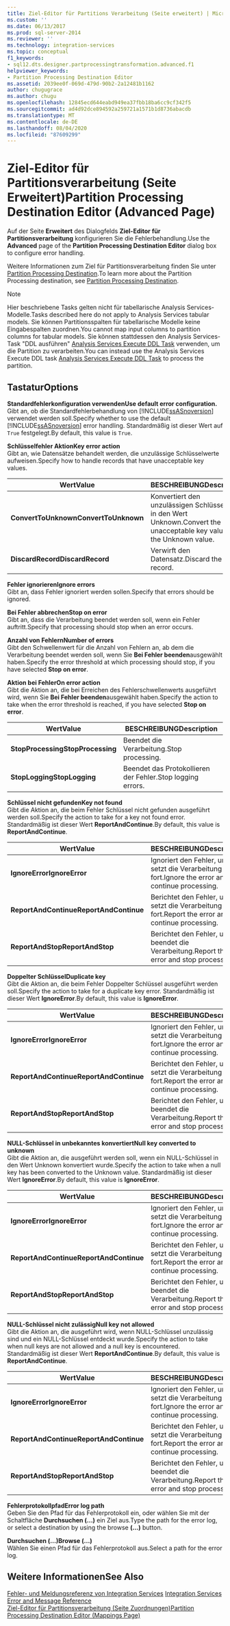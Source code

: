 ```yaml
---
title: Ziel-Editor für Partitions Verarbeitung (Seite erweitert) | Microsoft-Dokumentation
ms.custom: ''
ms.date: 06/13/2017
ms.prod: sql-server-2014
ms.reviewer: ''
ms.technology: integration-services
ms.topic: conceptual
f1_keywords:
- sql12.dts.designer.partprocessingtransformation.advanced.f1
helpviewer_keywords:
- Partition Processing Destination Editor
ms.assetid: 2039ee0f-069d-479d-90b2-2a12481b1162
author: chugugrace
ms.author: chugu
ms.openlocfilehash: 12845ecd644eabd949ea37fbb18ba6cc9cf342f5
ms.sourcegitcommit: ad4d92dce894592a259721a1571b1d8736abacdb
ms.translationtype: MT
ms.contentlocale: de-DE
ms.lasthandoff: 08/04/2020
ms.locfileid: "87609299"
---
```

# <a name="partition-processing-destination-editor-advanced-page"></a><span data-ttu-id="ed72c-102">Ziel-Editor für Partitionsverarbeitung (Seite Erweitert)</span><span class="sxs-lookup"><span data-stu-id="ed72c-102">Partition Processing Destination Editor (Advanced Page)</span></span>
  <span data-ttu-id="ed72c-103">Auf der Seite **Erweitert** des Dialogfelds **Ziel-Editor für Partitionsverarbeitung** konfigurieren Sie die Fehlerbehandlung.</span><span class="sxs-lookup"><span data-stu-id="ed72c-103">Use the **Advanced** page of the **Partition Processing Destination Editor** dialog box to configure error handling.</span></span>  
  
 <span data-ttu-id="ed72c-104">Weitere Informationen zum Ziel für Partitionsverarbeitung finden Sie unter [Partition Processing Destination](data-flow/partition-processing-destination.md).</span><span class="sxs-lookup"><span data-stu-id="ed72c-104">To learn more about the Partition Processing destination, see [Partition Processing Destination](data-flow/partition-processing-destination.md).</span></span>  
  
> [!NOTE]  
>  <span data-ttu-id="ed72c-105">Hier beschriebene Tasks gelten nicht für tabellarische Analysis Services-Modelle.</span><span class="sxs-lookup"><span data-stu-id="ed72c-105">Tasks described here do not apply to Analysis Services tabular models.</span></span>  <span data-ttu-id="ed72c-106">Sie können Partitionsspalten für tabellarische Modelle keine Eingabespalten zuordnen.</span><span class="sxs-lookup"><span data-stu-id="ed72c-106">You cannot map input columns to partition columns for tabular models.</span></span> <span data-ttu-id="ed72c-107">Sie können stattdessen den Analysis Services-Task "DDL ausführen" [Analysis Services Execute DDL Task](control-flow/analysis-services-execute-ddl-task.md) verwenden, um die Partition zu verarbeiten.</span><span class="sxs-lookup"><span data-stu-id="ed72c-107">You can instead use the Analysis Services Execute DDL task [Analysis Services Execute DDL Task](control-flow/analysis-services-execute-ddl-task.md) to process the partition.</span></span>  
  
## <a name="options"></a><span data-ttu-id="ed72c-108">Tastatur</span><span class="sxs-lookup"><span data-stu-id="ed72c-108">Options</span></span>  
 <span data-ttu-id="ed72c-109">**Standardfehlerkonfiguration verwenden**</span><span class="sxs-lookup"><span data-stu-id="ed72c-109">**Use default error configuration.**</span></span>  
 <span data-ttu-id="ed72c-110">Gibt an, ob die Standardfehlerbehandlung von [!INCLUDE[ssASnoversion](../includes/ssasnoversion-md.md)] verwendet werden soll.</span><span class="sxs-lookup"><span data-stu-id="ed72c-110">Specify whether to use the default [!INCLUDE[ssASnoversion](../includes/ssasnoversion-md.md)] error handling.</span></span> <span data-ttu-id="ed72c-111">Standardmäßig ist dieser Wert auf `True` festgelegt.</span><span class="sxs-lookup"><span data-stu-id="ed72c-111">By default, this value is `True`.</span></span>  
  
 <span data-ttu-id="ed72c-112">**Schlüsselfehler Aktion**</span><span class="sxs-lookup"><span data-stu-id="ed72c-112">**Key error action**</span></span>  
 <span data-ttu-id="ed72c-113">Gibt an, wie Datensätze behandelt werden, die unzulässige Schlüsselwerte aufweisen.</span><span class="sxs-lookup"><span data-stu-id="ed72c-113">Specify how to handle records that have unacceptable key values.</span></span>  
  
|<span data-ttu-id="ed72c-114">Wert</span><span class="sxs-lookup"><span data-stu-id="ed72c-114">Value</span></span>|<span data-ttu-id="ed72c-115">BESCHREIBUNG</span><span class="sxs-lookup"><span data-stu-id="ed72c-115">Description</span></span>|  
|-----------|-----------------|  
|<span data-ttu-id="ed72c-116">**ConvertToUnknown**</span><span class="sxs-lookup"><span data-stu-id="ed72c-116">**ConvertToUnknown**</span></span>|<span data-ttu-id="ed72c-117">Konvertiert den unzulässigen Schlüsselwert in den Wert Unknown.</span><span class="sxs-lookup"><span data-stu-id="ed72c-117">Convert the unacceptable key value to the Unknown value.</span></span>|  
|<span data-ttu-id="ed72c-118">**DiscardRecord**</span><span class="sxs-lookup"><span data-stu-id="ed72c-118">**DiscardRecord**</span></span>|<span data-ttu-id="ed72c-119">Verwirft den Datensatz.</span><span class="sxs-lookup"><span data-stu-id="ed72c-119">Discard the record.</span></span>|  
  
 <span data-ttu-id="ed72c-120">**Fehler ignorieren**</span><span class="sxs-lookup"><span data-stu-id="ed72c-120">**Ignore errors**</span></span>  
 <span data-ttu-id="ed72c-121">Gibt an, dass Fehler ignoriert werden sollen.</span><span class="sxs-lookup"><span data-stu-id="ed72c-121">Specify that errors should be ignored.</span></span>  
  
 <span data-ttu-id="ed72c-122">**Bei Fehler abbrechen**</span><span class="sxs-lookup"><span data-stu-id="ed72c-122">**Stop on error**</span></span>  
 <span data-ttu-id="ed72c-123">Gibt an, dass die Verarbeitung beendet werden soll, wenn ein Fehler auftritt.</span><span class="sxs-lookup"><span data-stu-id="ed72c-123">Specify that processing should stop when an error occurs.</span></span>  
  
 <span data-ttu-id="ed72c-124">**Anzahl von Fehlern**</span><span class="sxs-lookup"><span data-stu-id="ed72c-124">**Number of errors**</span></span>  
 <span data-ttu-id="ed72c-125">Gibt den Schwellenwert für die Anzahl von Fehlern an, ab dem die Verarbeitung beendet werden soll, wenn Sie **Bei Fehler beenden**ausgewählt haben.</span><span class="sxs-lookup"><span data-stu-id="ed72c-125">Specify the error threshold at which processing should stop, if you have selected **Stop on error**.</span></span>  
  
 <span data-ttu-id="ed72c-126">**Aktion bei Fehler**</span><span class="sxs-lookup"><span data-stu-id="ed72c-126">**On error action**</span></span>  
 <span data-ttu-id="ed72c-127">Gibt die Aktion an, die bei Erreichen des Fehlerschwellenwerts ausgeführt wird, wenn Sie **Bei Fehler beenden**ausgewählt haben.</span><span class="sxs-lookup"><span data-stu-id="ed72c-127">Specify the action to take when the error threshold is reached, if you have selected **Stop on error**.</span></span>  
  
|<span data-ttu-id="ed72c-128">Wert</span><span class="sxs-lookup"><span data-stu-id="ed72c-128">Value</span></span>|<span data-ttu-id="ed72c-129">BESCHREIBUNG</span><span class="sxs-lookup"><span data-stu-id="ed72c-129">Description</span></span>|  
|-----------|-----------------|  
|<span data-ttu-id="ed72c-130">**StopProcessing**</span><span class="sxs-lookup"><span data-stu-id="ed72c-130">**StopProcessing**</span></span>|<span data-ttu-id="ed72c-131">Beendet die Verarbeitung.</span><span class="sxs-lookup"><span data-stu-id="ed72c-131">Stop processing.</span></span>|  
|<span data-ttu-id="ed72c-132">**StopLogging**</span><span class="sxs-lookup"><span data-stu-id="ed72c-132">**StopLogging**</span></span>|<span data-ttu-id="ed72c-133">Beendet das Protokollieren der Fehler.</span><span class="sxs-lookup"><span data-stu-id="ed72c-133">Stop logging errors.</span></span>|  
  
 <span data-ttu-id="ed72c-134">**Schlüssel nicht gefunden**</span><span class="sxs-lookup"><span data-stu-id="ed72c-134">**Key not found**</span></span>  
 <span data-ttu-id="ed72c-135">Gibt die Aktion an, die beim Fehler Schlüssel nicht gefunden ausgeführt werden soll.</span><span class="sxs-lookup"><span data-stu-id="ed72c-135">Specify the action to take for a key not found error.</span></span> <span data-ttu-id="ed72c-136">Standardmäßig ist dieser Wert **ReportAndContinue**.</span><span class="sxs-lookup"><span data-stu-id="ed72c-136">By default, this value is **ReportAndContinue**.</span></span>  
  
|<span data-ttu-id="ed72c-137">Wert</span><span class="sxs-lookup"><span data-stu-id="ed72c-137">Value</span></span>|<span data-ttu-id="ed72c-138">BESCHREIBUNG</span><span class="sxs-lookup"><span data-stu-id="ed72c-138">Description</span></span>|  
|-----------|-----------------|  
|<span data-ttu-id="ed72c-139">**IgnoreError**</span><span class="sxs-lookup"><span data-stu-id="ed72c-139">**IgnoreError**</span></span>|<span data-ttu-id="ed72c-140">Ignoriert den Fehler, und setzt die Verarbeitung fort.</span><span class="sxs-lookup"><span data-stu-id="ed72c-140">Ignore the error and continue processing.</span></span>|  
|<span data-ttu-id="ed72c-141">**ReportAndContinue**</span><span class="sxs-lookup"><span data-stu-id="ed72c-141">**ReportAndContinue**</span></span>|<span data-ttu-id="ed72c-142">Berichtet den Fehler, und setzt die Verarbeitung fort.</span><span class="sxs-lookup"><span data-stu-id="ed72c-142">Report the error and continue processing.</span></span>|  
|<span data-ttu-id="ed72c-143">**ReportAndStop**</span><span class="sxs-lookup"><span data-stu-id="ed72c-143">**ReportAndStop**</span></span>|<span data-ttu-id="ed72c-144">Berichtet den Fehler, und beendet die Verarbeitung.</span><span class="sxs-lookup"><span data-stu-id="ed72c-144">Report the error and stop processing.</span></span>|  
  
 <span data-ttu-id="ed72c-145">**Doppelter Schlüssel**</span><span class="sxs-lookup"><span data-stu-id="ed72c-145">**Duplicate key**</span></span>  
 <span data-ttu-id="ed72c-146">Gibt die Aktion an, die beim Fehler Doppelter Schlüssel ausgeführt werden soll.</span><span class="sxs-lookup"><span data-stu-id="ed72c-146">Specify the action to take for a duplicate key error.</span></span> <span data-ttu-id="ed72c-147">Standardmäßig ist dieser Wert **IgnoreError**.</span><span class="sxs-lookup"><span data-stu-id="ed72c-147">By default, this value is **IgnoreError**.</span></span>  
  
|<span data-ttu-id="ed72c-148">Wert</span><span class="sxs-lookup"><span data-stu-id="ed72c-148">Value</span></span>|<span data-ttu-id="ed72c-149">BESCHREIBUNG</span><span class="sxs-lookup"><span data-stu-id="ed72c-149">Description</span></span>|  
|-----------|-----------------|  
|<span data-ttu-id="ed72c-150">**IgnoreError**</span><span class="sxs-lookup"><span data-stu-id="ed72c-150">**IgnoreError**</span></span>|<span data-ttu-id="ed72c-151">Ignoriert den Fehler, und setzt die Verarbeitung fort.</span><span class="sxs-lookup"><span data-stu-id="ed72c-151">Ignore the error and continue processing.</span></span>|  
|<span data-ttu-id="ed72c-152">**ReportAndContinue**</span><span class="sxs-lookup"><span data-stu-id="ed72c-152">**ReportAndContinue**</span></span>|<span data-ttu-id="ed72c-153">Berichtet den Fehler, und setzt die Verarbeitung fort.</span><span class="sxs-lookup"><span data-stu-id="ed72c-153">Report the error and continue processing.</span></span>|  
|<span data-ttu-id="ed72c-154">**ReportAndStop**</span><span class="sxs-lookup"><span data-stu-id="ed72c-154">**ReportAndStop**</span></span>|<span data-ttu-id="ed72c-155">Berichtet den Fehler, und beendet die Verarbeitung.</span><span class="sxs-lookup"><span data-stu-id="ed72c-155">Report the error and stop processing.</span></span>|  
  
 <span data-ttu-id="ed72c-156">**NULL-Schlüssel in unbekanntes konvertiert**</span><span class="sxs-lookup"><span data-stu-id="ed72c-156">**Null key converted to unknown**</span></span>  
 <span data-ttu-id="ed72c-157">Gibt die Aktion an, die ausgeführt werden soll, wenn ein NULL-Schlüssel in den Wert Unknown konvertiert wurde.</span><span class="sxs-lookup"><span data-stu-id="ed72c-157">Specify the action to take when a null key has been converted to the Unknown value.</span></span> <span data-ttu-id="ed72c-158">Standardmäßig ist dieser Wert **IgnoreError**.</span><span class="sxs-lookup"><span data-stu-id="ed72c-158">By default, this value is **IgnoreError**.</span></span>  
  
|<span data-ttu-id="ed72c-159">Wert</span><span class="sxs-lookup"><span data-stu-id="ed72c-159">Value</span></span>|<span data-ttu-id="ed72c-160">BESCHREIBUNG</span><span class="sxs-lookup"><span data-stu-id="ed72c-160">Description</span></span>|  
|-----------|-----------------|  
|<span data-ttu-id="ed72c-161">**IgnoreError**</span><span class="sxs-lookup"><span data-stu-id="ed72c-161">**IgnoreError**</span></span>|<span data-ttu-id="ed72c-162">Ignoriert den Fehler, und setzt die Verarbeitung fort.</span><span class="sxs-lookup"><span data-stu-id="ed72c-162">Ignore the error and continue processing.</span></span>|  
|<span data-ttu-id="ed72c-163">**ReportAndContinue**</span><span class="sxs-lookup"><span data-stu-id="ed72c-163">**ReportAndContinue**</span></span>|<span data-ttu-id="ed72c-164">Berichtet den Fehler, und setzt die Verarbeitung fort.</span><span class="sxs-lookup"><span data-stu-id="ed72c-164">Report the error and continue processing.</span></span>|  
|<span data-ttu-id="ed72c-165">**ReportAndStop**</span><span class="sxs-lookup"><span data-stu-id="ed72c-165">**ReportAndStop**</span></span>|<span data-ttu-id="ed72c-166">Berichtet den Fehler, und beendet die Verarbeitung.</span><span class="sxs-lookup"><span data-stu-id="ed72c-166">Report the error and stop processing.</span></span>|  
  
 <span data-ttu-id="ed72c-167">**NULL-Schlüssel nicht zulässig**</span><span class="sxs-lookup"><span data-stu-id="ed72c-167">**Null key not allowed**</span></span>  
 <span data-ttu-id="ed72c-168">Gibt die Aktion an, die ausgeführt wird, wenn NULL-Schlüssel unzulässig sind und ein NULL-Schlüssel entdeckt wurde.</span><span class="sxs-lookup"><span data-stu-id="ed72c-168">Specify the action to take when null keys are not allowed and a null key is encountered.</span></span> <span data-ttu-id="ed72c-169">Standardmäßig ist dieser Wert **ReportAndContinue**.</span><span class="sxs-lookup"><span data-stu-id="ed72c-169">By default, this value is **ReportAndContinue**.</span></span>  
  
|<span data-ttu-id="ed72c-170">Wert</span><span class="sxs-lookup"><span data-stu-id="ed72c-170">Value</span></span>|<span data-ttu-id="ed72c-171">BESCHREIBUNG</span><span class="sxs-lookup"><span data-stu-id="ed72c-171">Description</span></span>|  
|-----------|-----------------|  
|<span data-ttu-id="ed72c-172">**IgnoreError**</span><span class="sxs-lookup"><span data-stu-id="ed72c-172">**IgnoreError**</span></span>|<span data-ttu-id="ed72c-173">Ignoriert den Fehler, und setzt die Verarbeitung fort.</span><span class="sxs-lookup"><span data-stu-id="ed72c-173">Ignore the error and continue processing.</span></span>|  
|<span data-ttu-id="ed72c-174">**ReportAndContinue**</span><span class="sxs-lookup"><span data-stu-id="ed72c-174">**ReportAndContinue**</span></span>|<span data-ttu-id="ed72c-175">Berichtet den Fehler, und setzt die Verarbeitung fort.</span><span class="sxs-lookup"><span data-stu-id="ed72c-175">Report the error and continue processing.</span></span>|  
|<span data-ttu-id="ed72c-176">**ReportAndStop**</span><span class="sxs-lookup"><span data-stu-id="ed72c-176">**ReportAndStop**</span></span>|<span data-ttu-id="ed72c-177">Berichtet den Fehler, und beendet die Verarbeitung.</span><span class="sxs-lookup"><span data-stu-id="ed72c-177">Report the error and stop processing.</span></span>|  
  
 <span data-ttu-id="ed72c-178">**Fehlerprotokollpfad**</span><span class="sxs-lookup"><span data-stu-id="ed72c-178">**Error log path**</span></span>  
 <span data-ttu-id="ed72c-179">Geben Sie den Pfad für das Fehlerprotokoll ein, oder wählen Sie mit der Schaltfläche **Durchsuchen (...)** ein Ziel aus.</span><span class="sxs-lookup"><span data-stu-id="ed72c-179">Type the path for the error log, or select a destination by using the browse **(...)** button.</span></span>  
  
 <span data-ttu-id="ed72c-180">**Durchsuchen (…)**</span><span class="sxs-lookup"><span data-stu-id="ed72c-180">**Browse (...)**</span></span>  
 <span data-ttu-id="ed72c-181">Wählen Sie einen Pfad für das Fehlerprotokoll aus.</span><span class="sxs-lookup"><span data-stu-id="ed72c-181">Select a path for the error log.</span></span>  
  
## <a name="see-also"></a><span data-ttu-id="ed72c-182">Weitere Informationen</span><span class="sxs-lookup"><span data-stu-id="ed72c-182">See Also</span></span>  
 <span data-ttu-id="ed72c-183">[Fehler- und Meldungsreferenz von Integration Services](../../2014/integration-services/integration-services-error-and-message-reference.md) </span><span class="sxs-lookup"><span data-stu-id="ed72c-183">[Integration Services Error and Message Reference](../../2014/integration-services/integration-services-error-and-message-reference.md) </span></span>  
 [<span data-ttu-id="ed72c-184">Ziel-Editor für Partitionsverarbeitung &#40;Seite Zuordnungen&#41;</span><span class="sxs-lookup"><span data-stu-id="ed72c-184">Partition Processing Destination Editor &#40;Mappings Page&#41;</span></span>](../../2014/integration-services/partition-processing-destination-editor-mappings-page.md)  
  
  

